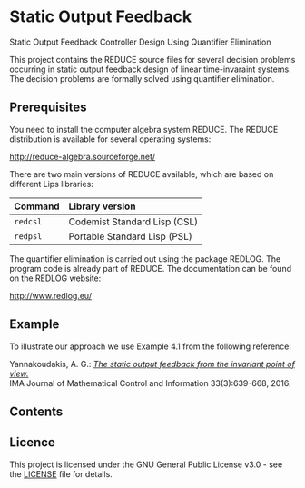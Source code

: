# Static Output Feedback
Static Output Feedback Controller Design Using Quantifier Elimination

This project contains the REDUCE source files for several decision problems occurring in static output feedback design of linear time-invaraint systems. The decision problems are formally solved using quantifier elimination.

## Prerequisites

You need to install the computer algebra system REDUCE. The REDUCE distribution is available for several operating systems:

http://reduce-algebra.sourceforge.net/

There are two main versions of REDUCE available, which are based on different Lips libraries:

Command | Library version 
:--- | :--- 
`redcsl`   | Codemist Standard Lisp (CSL) 
`redpsl`   | Portable Standard Lisp (PSL) 

The quantifier elimination is carried out using the package REDLOG. The program code is already part of REDUCE. The documentation can be found on the REDLOG website:

http://www.redlog.eu/

## Example

To illustrate our approach we use Example 4.1 from the following reference:

Yannakoudakis, A. G.:
[*The static output feedback from the invariant point of view.*](https://doi.org/10.1093/imamci/dnu057)   
IMA Journal of Mathematical Control and Information 33(3):639-668, 2016.

## Contents

## Licence

This project is licensed under the GNU General Public License v3.0 - see the [LICENSE](LICENSE) file for details.